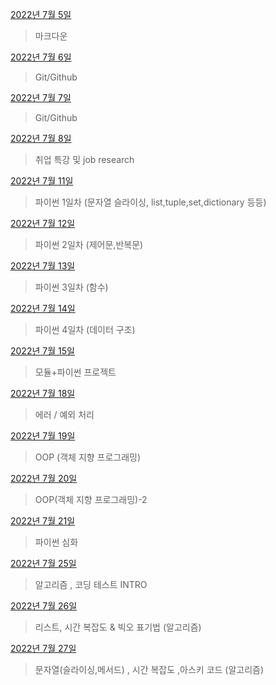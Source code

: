[2022년 7월 5일](7월/0705/0705.md)

> 마크다운

[2022년 7월 6일](7월/0706/0706.md)

> Git/Github

[2022년 7월 7일](7월/0707/0707.md)

>Git/Github

[2022년 7월 8일](7월/0708/0708.md)

> 취업 특강 및 job research

[2022년 7월 11일](7월/0711/0711.md)

>파이썬 1일차 (문자열 슬라이싱, list,tuple,set,dictionary 등등)

[2022년 7월 12일](7월/0712/0712.md)

>파이썬 2일차 (제어문,반복문)

[2022년 7월 13일](7월/0713/0713.md)

> 파이썬 3일차 (함수)

[2022년 7월 14일](7월/0714/0714.md)

> 파이썬 4일차 (데이터 구조)

[2022년 7월 15일](7월/0715/0715.md)

>모듈+파이썬 프로젝트

[2022년 7월 18일](7월/0718/0718.md)

>에러 / 예외 처리

[2022년 7월 19일](7월/0719/0719.md)

>OOP (객체 지향 프로그래밍)

[2022년 7월 20일](7월/0720/0720.md)

> OOP(객체 지향 프로그래밍)-2

[2022년 7월 21일](7월/0721/0721.md)

>파이썬 심화

[2022년 7월 25일](7월/0725/0725.md)

>알고리즘 , 코딩 테스트 INTRO

[2022년 7월 26일](7월/0726/0726.md)

>리스트, 시간 복잡도 & 빅오 표기법 (알고리즘)

[2022년 7월 27일](7월/0726/0726.md)

>문자열(슬라이싱,메서드) , 시간 복잡도 ,아스키 코드 (알고리즘)

